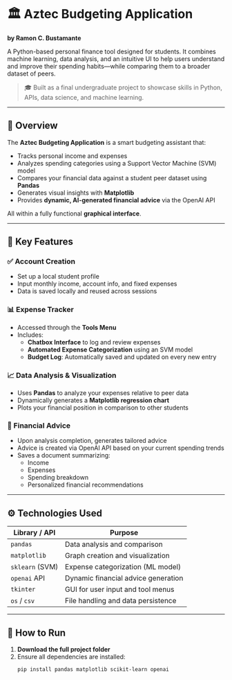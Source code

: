 # 🏛️ Aztec Budgeting Application
**by Ramon C. Bustamante**

A Python-based personal finance tool designed for students. It combines machine learning, data analysis, and an intuitive UI to help users understand and improve their spending habits—while comparing them to a broader dataset of peers.

> 🎓 Built as a final undergraduate project to showcase skills in Python, APIs, data science, and machine learning.

---

## 💼 Overview

The **Aztec Budgeting Application** is a smart budgeting assistant that:

- Tracks personal income and expenses
- Analyzes spending categories using a Support Vector Machine (SVM) model
- Compares your financial data against a student peer dataset using **Pandas**
- Generates visual insights with **Matplotlib**
- Provides **dynamic, AI-generated financial advice** via the OpenAI API

All within a fully functional **graphical interface**.

---

## 🧠 Key Features

### ✅ Account Creation
- Set up a local student profile
- Input monthly income, account info, and fixed expenses
- Data is saved locally and reused across sessions

### 📊 Expense Tracker
- Accessed through the **Tools Menu**
- Includes:
  - **Chatbox Interface** to log and review expenses
  - **Automated Expense Categorization** using an SVM model
  - **Budget Log**: Automatically saved and updated on every new entry

### 📈 Data Analysis & Visualization
- Uses **Pandas** to analyze your expenses relative to peer data
- Dynamically generates a **Matplotlib regression chart**
- Plots your financial position in comparison to other students

### 🧾 Financial Advice
- Upon analysis completion, generates tailored advice
- Advice is created via OpenAI API based on your current spending trends
- Saves a document summarizing:
  - Income
  - Expenses
  - Spending breakdown
  - Personalized financial recommendations

---

## ⚙️ Technologies Used

| Library / API     | Purpose                               |
|-------------------|---------------------------------------|
| `pandas`          | Data analysis and comparison          |
| `matplotlib`      | Graph creation and visualization      |
| `sklearn` (SVM)   | Expense categorization (ML model)     |
| `openai` API      | Dynamic financial advice generation   |
| `tkinter`         | GUI for user input and tool menus     |
| `os` / `csv`      | File handling and data persistence    |

---

## 🧪 How to Run

1. **Download the full project folder**  
2. Ensure all dependencies are installed:
   ```bash
   pip install pandas matplotlib scikit-learn openai

